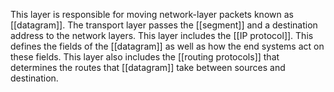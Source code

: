 This layer is responsible for moving network-layer packets known as [[datagram]]. The transport layer passes the [[segment]] and a destination address to the network layers.
This layer includes the [[IP protocol]]. This defines the fields of the [[datagram]] as well as how the end systems act on these fields.
This layer also includes the [[routing protocols]] that determines the routes that [[datagram]] take between sources and destination.
